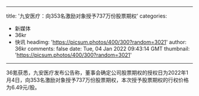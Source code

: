 
---
title: '九安医疗：向353名激励对象授予737万份股票期权'
categories: 
 - 新媒体
 - 36kr
 - 快讯
headimg: 'https://picsum.photos/400/300?random=3021'
author: 36kr
comments: false
date: Tue, 04 Jan 2022 09:43:14 GMT
thumbnail: 'https://picsum.photos/400/300?random=3021'
---

<div>   
36氪获悉，九安医疗发布公告称，董事会确定公司股票期权的授权日为2022年1月4日，向353名激励对象授予737万份股票期权，本次授予股票期权的行权价格为6.49元/股。  
</div>
            